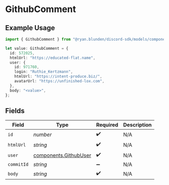 # GithubComment

## Example Usage

```typescript
import { GithubComment } from "@ryan.blunden/discord-sdk/models/components";

let value: GithubComment = {
  id: 572025,
  htmlUrl: "https://educated-flat.name",
  user: {
    id: 971760,
    login: "Ruthie_Kertzmann",
    htmlUrl: "https://intent-produce.biz/",
    avatarUrl: "https://unfinished-lox.com",
  },
  body: "<value>",
};
```

## Fields

| Field                                                          | Type                                                           | Required                                                       | Description                                                    |
| -------------------------------------------------------------- | -------------------------------------------------------------- | -------------------------------------------------------------- | -------------------------------------------------------------- |
| `id`                                                           | *number*                                                       | :heavy_check_mark:                                             | N/A                                                            |
| `htmlUrl`                                                      | *string*                                                       | :heavy_check_mark:                                             | N/A                                                            |
| `user`                                                         | [components.GithubUser](../../models/components/githubuser.md) | :heavy_check_mark:                                             | N/A                                                            |
| `commitId`                                                     | *string*                                                       | :heavy_minus_sign:                                             | N/A                                                            |
| `body`                                                         | *string*                                                       | :heavy_check_mark:                                             | N/A                                                            |